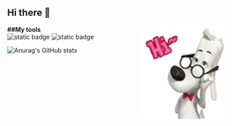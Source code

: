 ## Hi there 👋
<img class="marginauto" src= "https://github.com/Astalex-s/Astalex-s/blob/main/cute-dog.gif" align=right alt="The unlimited" width="200">

<b>##My tools</b><br>
![static badge](https://img.shields.io/badge/py-python-brightgreen?logo=python)
![static badge](https://img.shields.io/badge/-django-blue?logo=django)


![Anurag's GitHub stats](https://github-readme-stats.vercel.app/api?username=astalex-s&show_icons=true&theme=radical)

